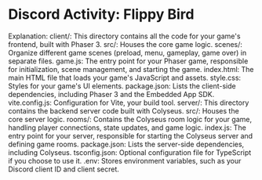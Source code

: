 # Discord Activity: Flippy Bird

Explanation:
client/: This directory contains all the code for your game's frontend, built with Phaser 3.
    src/: Houses the core game logic.
        scenes/: Organize different game scenes (preload, menu, gameplay, game over) in separate files.
        game.js: The entry point for your Phaser game, responsible for initialization, scene management, and starting the game.
    index.html: The main HTML file that loads your game's JavaScript and assets.
    style.css: Styles for your game's UI elements.
    package.json: Lists the client-side dependencies, including Phaser 3 and the Embedded App SDK.
    vite.config.js: Configuration for Vite, your build tool.
server/: This directory contains the backend server code built with Colyseus.
    src/: Houses the core server logic.
        rooms/: Contains the Colyseus room logic for your game, handling player connections, state updates, and game logic.
        index.js: The entry point for your server, responsible for starting the Colyseus server and defining game rooms.
    package.json: Lists the server-side dependencies, including Colyseus.
    tsconfig.json: Optional configuration file for TypeScript if you choose to use it.
.env: Stores environment variables, such as your Discord client ID and client secret.
